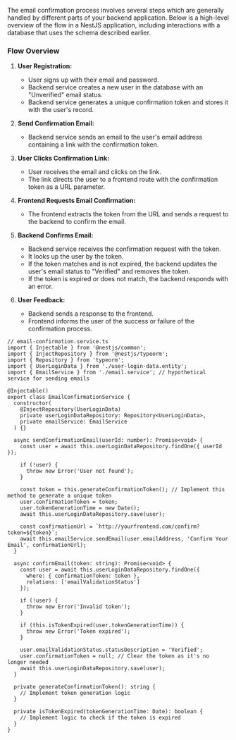 The email confirmation process involves several steps which are generally handled by different parts of your backend application. Below is a high-level overview of the flow in a NestJS application, including interactions with a database that uses the schema described earlier.

### Flow Overview

1. **User Registration:**

   - User signs up with their email and password.
   - Backend service creates a new user in the database with an "Unverified" email status.
   - Backend service generates a unique confirmation token and stores it with the user's record.

2. **Send Confirmation Email:**

   - Backend service sends an email to the user's email address containing a link with the confirmation token.

3. **User Clicks Confirmation Link:**

   - User receives the email and clicks on the link.
   - The link directs the user to a frontend route with the confirmation token as a URL parameter.

4. **Frontend Requests Email Confirmation:**

   - The frontend extracts the token from the URL and sends a request to the backend to confirm the email.

5. **Backend Confirms Email:**

   - Backend service receives the confirmation request with the token.
   - It looks up the user by the token.
   - If the token matches and is not expired, the backend updates the user's email status to "Verified" and removes the token.
   - If the token is expired or does not match, the backend responds with an error.

6. **User Feedback:**

   - Backend sends a response to the frontend.
   - Frontend informs the user of the success or failure of the confirmation process.

```
// email-confirmation.service.ts
import { Injectable } from '@nestjs/common';
import { InjectRepository } from '@nestjs/typeorm';
import { Repository } from 'typeorm';
import { UserLoginData } from './user-login-data.entity';
import { EmailService } from './email.service'; // hypothetical service for sending emails

@Injectable()
export class EmailConfirmationService {
  constructor(
    @InjectRepository(UserLoginData)
    private userLoginDataRepository: Repository<UserLoginData>,
    private emailService: EmailService
  ) {}

  async sendConfirmationEmail(userId: number): Promise<void> {
    const user = await this.userLoginDataRepository.findOne({ userId });

    if (!user) {
      throw new Error('User not found');
    }

    const token = this.generateConfirmationToken(); // Implement this method to generate a unique token
    user.confirmationToken = token;
    user.tokenGenerationTime = new Date();
    await this.userLoginDataRepository.save(user);

    const confirmationUrl = `http://yourfrontend.com/confirm?token=${token}`;
    await this.emailService.sendEmail(user.emailAddress, 'Confirm Your Email', confirmationUrl);
  }

  async confirmEmail(token: string): Promise<void> {
    const user = await this.userLoginDataRepository.findOne({
      where: { confirmationToken: token },
      relations: ['emailValidationStatus']
    });

    if (!user) {
      throw new Error('Invalid token');
    }

    if (this.isTokenExpired(user.tokenGenerationTime)) {
      throw new Error('Token expired');
    }

    user.emailValidationStatus.statusDescription = 'Verified';
    user.confirmationToken = null; // Clear the token as it's no longer needed
    await this.userLoginDataRepository.save(user);
  }

  private generateConfirmationToken(): string {
    // Implement token generation logic
  }

  private isTokenExpired(tokenGenerationTime: Date): boolean {
    // Implement logic to check if the token is expired
  }
}

```
